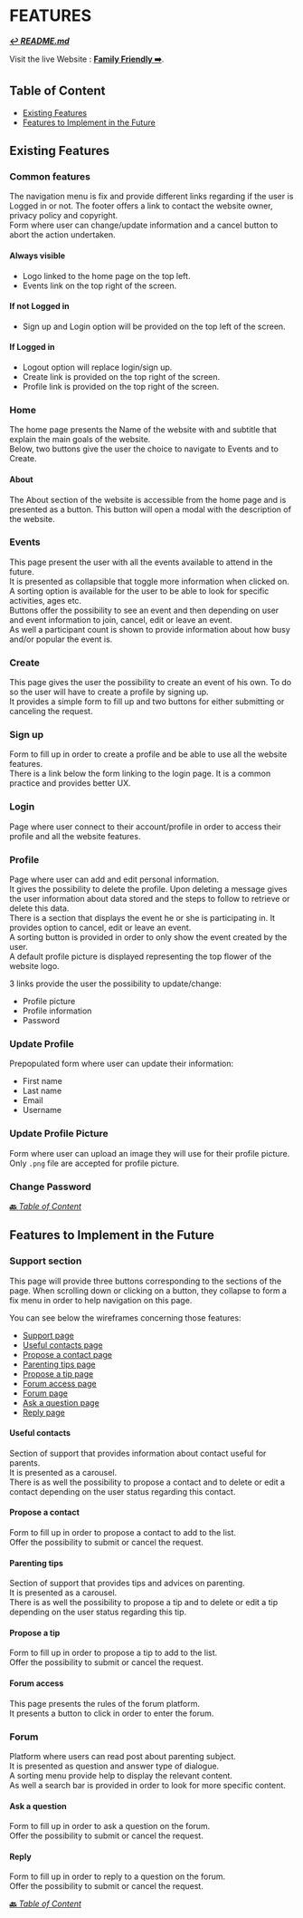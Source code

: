 # FEATURES

**[:leftwards_arrow_with_hook: *README.md*](README.md)**

Visit the live Website : **[Family Friendly :arrow_right:](https://family-friendly-app.herokuapp.com/)**.

## Table of Content

* [Existing Features](#Existing-Features)
* [Features to Implement in the Future](#Features-to-Implement-in-the-Future)

## Existing Features

### Common features

The navigation menu is fix and provide different links regarding if the user is Logged in or not.
The footer offers a link to contact the website owner, privacy policy and copyright.  
Form where user can change/update information and a cancel button to abort the action undertaken.

#### Always visible

* Logo linked to the home page on the top left.
* Events link on the top right of the screen.

#### If not Logged in

* Sign up and Login option will be provided on the top left of the screen.

#### If Logged in

* Logout option will replace login/sign up.
* Create link is provided on the top right of the screen.
* Profile link is provided on the top right of the screen.

### Home

The home page presents the Name of the website with and subtitle that explain the main goals of the website.  
Below, two buttons give the user the choice to navigate to Events and to Create.

#### About

The About section of the website is accessible from the home page and is presented as a button. This button will open a modal with the description of the website.

### Events

This page present the user with all the events available to attend in the future.  
It is presented as collapsible that toggle more information when clicked on.  
A sorting option is available for the user to be able to look for specific activities, ages etc.  
Buttons offer the possibility to see an event and then depending on user and event information to join, cancel, edit or leave an event.  
As well a participant count is shown to provide information about how busy and/or popular the event is.

### Create

This page gives the user the possibility to create an event of his own. To do so the user will have to create a profile by signing up.  
It provides a simple form to fill up and two buttons for either submitting or canceling the request.

### Sign up

Form to fill up in order to create a profile and be able to use all the website features.  
There is a link below the form linking to the login page. It is a common practice and provides better UX.

### Login

Page where user connect to their account/profile in order to access their profile and all the website features.

### Profile

Page where user can add and edit personal information.  
It gives the possibility to delete the profile. Upon deleting a message gives the user information about data stored and the steps to follow to retrieve or delete this data.  
There is a section that displays the event he or she is participating in. It provides option to cancel, edit or leave an event.  
A sorting button is provided in order to only show the event created by the user.  
A default profile picture is displayed representing the top flower of the website logo.  

3 links provide the user the possibility to update/change:

* Profile picture
* Profile information
* Password

### Update Profile

Prepopulated form where user can update their information:

* First name
* Last name
* Email
* Username

### Update Profile Picture

Form where user can upload an image they will use for their profile picture.  
Only ``.png`` file are accepted for profile picture.

### Change Password

[**:back:** *Table of Content*](#Table-of-Content)

## Features to Implement in the Future

### Support section

This page will provide three buttons corresponding to the sections of the page. When scrolling down or clicking on a button, they collapse to form a fix menu in order to help navigation on this page.

You can see below the wireframes concerning those features:

* [Support page](app/static/images/README-images/wireframes/support.pdf)
* [Useful contacts page](app/static/images/README-images/wireframes/useful-contacts.pdf)
* [Propose a contact page](app/static/images/README-images/wireframes/propose-contact.pdf)
* [Parenting tips page](app/static/images/README-images/wireframes/parenting-tips.pdf)
* [Propose a tip page](app/static/images/README-images/wireframes/propose-tip.pdf)
* [Forum access page](app/static/images/README-images/wireframes/forum-access.pdf)
* [Forum page](app/static/images/README-images/wireframes/forum.pdf)
* [Ask a question page](app/static/images/README-images/wireframes/ask-question.pdf)
* [Reply page](app/static/images/README-images/wireframes/reply.pdf)

#### Useful contacts

Section of support that provides information about contact useful for parents.  
It is presented as a carousel.  
There is as well the possibility to propose a contact and to delete or edit a contact depending on the user status regarding this contact.

#### Propose a contact

Form to fill up in order to propose a contact to add to the list.  
Offer the possibility to submit or cancel the request.

#### Parenting tips

Section of support that provides tips and advices on parenting.  
It is presented as a carousel.  
There is as well the possibility to propose a tip and to delete or edit a tip depending on the user status regarding this tip.

#### Propose a tip

Form to fill up in order to propose a tip to add to the list.  
Offer the possibility to submit or cancel the request.

#### Forum access

This page presents the rules of the forum platform.  
It presents a button to click in order to enter the forum.

### Forum

Platform where users can read post about parenting subject.  
It is presented as question and answer type of dialogue.  
A sorting menu provide help to display the relevant content.  
As well a search bar is provided in order to look for more specific content.

#### Ask a question

Form to fill up in order to ask a question on the forum.  
Offer the possibility to submit or cancel the request.

#### Reply

Form to fill up in order to reply to a question on the forum.  
Offer the possibility to submit or cancel the request.

[**:back:** *Table of Content*](#Table-of-Content)